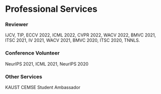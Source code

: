 <div class="archive"><h1 class="page__title">Professional Services</h1><!-- ## Professional Services --><h3 id="reviewer">Reviewer</h3><p>IJCV, TIP, ECCV 2022, ICML 2022, CVPR 2022, WACV 2022, BMVC 2021, ITSC 2021, IV 2021, WACV 2021, BMVC 2020, ITSC 2020, TNNLS.</p><h3 id="conference-volunteer">Conference Volunteer</h3><p>NeurIPS 2021, ICML 2021, NeurIPS 2020</p><h3 id="other-services">Other Services</h3><p>KAUST CEMSE Student Ambassador</p></div>
